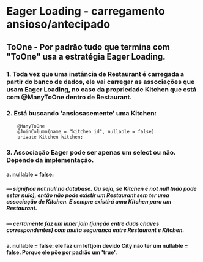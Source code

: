 # Eager Loading - carregamento ansioso/antecipado
## ToOne - Por padrão tudo que termina com "ToOne" usa a estratégia Eager Loading.
### 1. Toda vez que uma instância de Restaurant é carregada a partir do banco de dados, ele vai carregar as associações que usam Eager Loading, no caso da propriedade Kitchen que está com @ManyToOne dentro de Restaurant.
### 2. Está buscando 'ansiosasemente' uma Kitchen:
````
    @ManyToOne
    @JoinColumn(name = "kitchen_id", nullable = false)
    private Kitchen kitchen;
````
### 3. Associação Eager pode ser apenas um select ou não. Depende da implementação.
#### a. nullable = false:
##### — significa not null no database. Ou seja, se Kitchen é not null (não pode estar nulo), então não pode existir um Restaurant sem ter uma associação de Kitchen. E sempre existirá uma Kitchen para um Restaurant.
##### — certamente faz um inner join (junção entre duas chaves correspondentes) com muita segurança entre Restaurant e Kitchen.
#### a. nullable = false: ele faz um leftjoin devido City não ter um nullable = false. Porque ele põe por padrão um 'true'.
